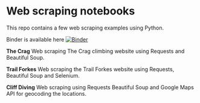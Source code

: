 # Web scraping notebooks

This repo contains a few web scraping examples using Python.

Binder is available here [![Binder](https://mybinder.org/badge_logo.svg)](https://mybinder.org/v2/gh/DylanIntec/webscraping/HEAD)

**The Crag**
Web scraping The Crag climbing website using Requests and Beautiful Soup.

**Trail Forkes**
Web scraping the Trail Forkes website using Requests, Beautiful Soup and Selenium.

**Cliff Diving**
Web scraping using Requests Beautiful Soup and Google Maps API for geocoding the locations.

